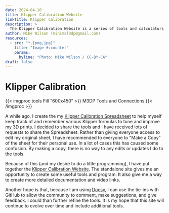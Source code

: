 ```yaml
---
date: 2024-04-10
title: Klipper Calibration Website
linkTitle: Klipper Calibration
description: >
  The Klipper Calibration Website is a series of tools and calculators to help you tune and optimize Klipper and your 3D prints.
author: Mike Wilson (minimal3dp@gmail.com)
resources:
  - src: "*.{png,jpg}"
    title: "Image #:counter"
    params:
      byline: "Photo: Mike Wilson / CC-BY-CA"
draft: false
---
```


# Klipper Calibration

{{< imgproc tools Fill "600x450" >}}
M3DP Tools and Connections
{{< /imgproc >}}

A while ago, I create the my [Klipper Calibration Spreadsheet](https://docs.google.com/spreadsheets/d/1LlSHsa86RuT_btswmDsmQp0LrTJ9U0HJcRhorsqz1ug/edit?usp=sharing) to help myself keep track of and remember various Klipper formulas to tune and improve my 3D prints. I decided to share the tools and i have received lots of requests to share the Spreadsheet. Rather than giving everyone access to edit my original sheet, I have recommended to everyone to "Make a Copy" of the sheet for their personal use. In a lot of cases this has caused some confusion. By making a copy, there is no way to any edits or updates I do to the tools.

Because of this (and my desire to do a little programming), I have put together the [Klipper Calibration Website](https://minimal3dp.com/klipper-calibration/). The standalone site gives me an opportunity to create some useful tools and program. It also give me a way to create more detailed documentation and video links.

Another hope is that, because I am using [Docsy](https://www.docsy.dev/), I can use the tie-ins with GitHub to allow the community to comment, make suggestions, and give feedback. I could than further refine the tools. It is my hope that this site will continue to evolve over time and include additional tools.
